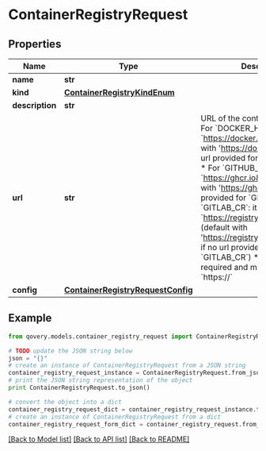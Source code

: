 # ContainerRegistryRequest


## Properties

Name | Type | Description | Notes
------------ | ------------- | ------------- | -------------
**name** | **str** |  | 
**kind** | [**ContainerRegistryKindEnum**](ContainerRegistryKindEnum.md) |  | 
**description** | **str** |  | [optional] 
**url** | **str** | URL of the container registry: * For &#x60;DOCKER_HUB&#x60;: it must be &#x60;https://docker.io&#x60; (default with &#39;https://docker.io&#39; if no url provided for &#x60;DOCKER_HUB&#x60;) * For &#x60;GITHUB_CR&#x60;: it must be &#x60;https://ghcr.io&#x60; (default with &#39;https://ghcr.io&#39; if no url provided for &#x60;GITHUB_CR&#x60;) * For &#x60;GITLAB_CR&#x60;: it must be &#x60;https://registry.gitlab.com&#x60; (default with &#39;https://registry.gitlab.com&#39; if no url provided for &#x60;GITLAB_CR&#x60;) * For others: it&#39;s required and must start by &#x60;https://&#x60;  | [optional] 
**config** | [**ContainerRegistryRequestConfig**](ContainerRegistryRequestConfig.md) |  | 

## Example

```python
from qovery.models.container_registry_request import ContainerRegistryRequest

# TODO update the JSON string below
json = "{}"
# create an instance of ContainerRegistryRequest from a JSON string
container_registry_request_instance = ContainerRegistryRequest.from_json(json)
# print the JSON string representation of the object
print ContainerRegistryRequest.to_json()

# convert the object into a dict
container_registry_request_dict = container_registry_request_instance.to_dict()
# create an instance of ContainerRegistryRequest from a dict
container_registry_request_form_dict = container_registry_request.from_dict(container_registry_request_dict)
```
[[Back to Model list]](../README.md#documentation-for-models) [[Back to API list]](../README.md#documentation-for-api-endpoints) [[Back to README]](../README.md)


